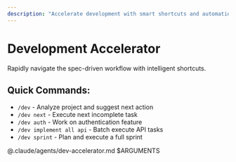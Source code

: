 ```yaml
---
description: "Accelerate development with smart shortcuts and automation"
---
```


# Development Accelerator

Rapidly navigate the spec-driven workflow with intelligent shortcuts.

## Quick Commands:
- `/dev` - Analyze project and suggest next action
- `/dev next` - Execute next incomplete task
- `/dev auth` - Work on authentication feature
- `/dev implement all api` - Batch execute API tasks
- `/dev sprint` - Plan and execute a full sprint

@.claude/agents/dev-accelerator.md $ARGUMENTS
